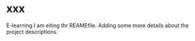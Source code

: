 # xxx
E-learning
I am eiting thr REAMEfile. Adding some more details about the project descriptions.

